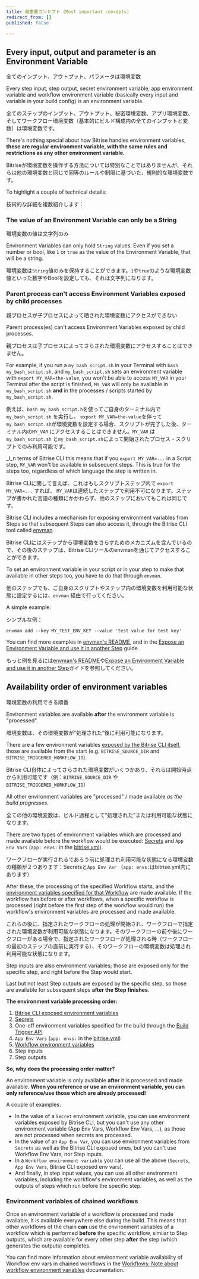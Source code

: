 ```yaml
---
title: 最重要コンセプト (Most important concepts)
redirect_from: []
published: false

---
```

## Every input, output and parameter is an Environment Variable

全てのインプット、アウトプット、パラメータは環境変数

Every step input, step output, secret environment variable, app environment variable and workflow environment variable (basically every input and variable in your build config) is an environment variable.

全てのステップのインプット、アウトプット、秘密環境変数、アプリ環境変数、そしてワークフロー環境変数（基本的にビルド構成内の全てのインプットと変数）は環境変数です。

There's nothing special about how Bitrise handles environment variables, **these are regular environment variable, with the same rules and restrictions as any other environment variable.**

Bitriseが環境変数を操作する方法については特別なことではありませんが、それらは他の環境変数と同じで同等のルールや制限に基づいた、規則的な環境変数です。

To highlight a couple of technical details:

技術的な詳細を複数紹介します：

### The value of an Environment Variable can only be a String

環境変数の値は文字列のみ

Environment Variables can only hold `String` values. Even if you set a number or bool, like `1` or `true` as the value of the Environment Variable, that will be a string.

環境変数は`String`値のみを保持することができます。`1`や`true`のような環境変数値といった数字やBoolを設定しても、それは文字列になります。

### Parent process can't access  Environment Variables exposed by child processes

親プロセスが子プロセスによって晒された環境変数にアクセスができない

Parent process(es) can't access Environment Variables exposed by child processes.

親プロセスは子プロセスによってさらされた環境変数にアクセスすることはできません。

For example, if you run a `my_bash_script.sh` in your Terminal with `bash my_bash_script.sh`, and `my_bash_script.sh` sets an environment variable with `export MY_VAR=the-value`, you won't be able to access `MY_VAR` in your Terminal after the script is finished, `MY_VAR` will only be available in `my_bash_script.sh` **and** in the processes / scripts started by `my_bash_script.sh`.

例えば、`bash my_bash_script.h`を使ってご自身のターミナル内で `my_bash_script.sh` を実行し、 `export MY_VAR=the-value`を伴って `my_bash_script.sh`が環境変数を設定する場合、スクリプトが完了した後、ターミナル内の`MY_VAR` にアクセスすることはできません。`MY_VAR` は `my_bash_script.sh` と`my_bash_script.sh`によって開始されたプロセス・スクリプトでのみ利用可能です。

_I_n terms of Bitrise CLI this means that if you `export MY_VAR=...` in a Script step, `MY_VAR` won't be available in subsequent steps. This is true for the steps too, regardless of which language the step is written in.

Bitrise CLIに関して言えば、これはもしスクリプトステップ内で `export MY_VAR=...` すれば、 `MY_VAR`は連続したステップで利用不可になります。ステップが書かれた言語の種類にかかわらず、他のステップにおいてもこれは同じです。

Bitrise CLI includes a mechanism for exposing environment variables from Steps so that subsequent Steps can also access it, through the Bitrise CLI tool called [envman](https://github.com/bitrise-io/envman).

Bitrise CLIにはステップから環境変数をさらすためのメカニズムを含んでいるので、その後のステップは、Bitrise CLIツールのenvmanを通じてアクセスすることができます。

To set an environment variable in your script or in your step to make that available in other steps too, you have to do that through `envman`.

他のステップでも、ご自身のスクリプトやステップ内の環境変数を利用可能な状態に設定するには、`envman` 経由で行ってください。

A simple example:

シンプルな例：

    envman add --key MY_TEST_ENV_KEY --value 'test value for test key'

You can find more examples in [envman's README](https://github.com/bitrise-io/envman), and in the [Expose an Environment Variable and use it in another Step](/tips-and-tricks/expose-environment-variable) guide.

もっと例を見るには[envman's README](https://github.com/bitrise-io/envman)や[Expose an Environment Variable and use it in another Step](/tips-and-tricks/expose-environment-variable)ガイドを参照してください。

## Availability order of environment variables  
環境変数の利用できる順番

Environment variables are available **after** the environment variable is "processed".

環境変数は、その環境変数が”処理された”後に利用可能になります。

There are a few environment variables [exposed by the Bitrise CLI itself](/faq/available-environment-variables/#exposed-by-the-bitrise-cli), those are available from the start (e.g. `BITRISE_SOURCE_DIR` and `BITRISE_TRIGGERED_WORKFLOW_ID`).

Bitrise CLI自体によってさらされた環境変数がいくつかあり、それらは開始時点から利用可能です（例：`BITRISE_SOURCE_DIR` や`BITRISE_TRIGGERED_WORKFLOW_ID`）

All other environment variables are "processed" / made available _as the build progresses._

全ての他の環境変数は、ビルド過程として”処理された”または利用可能な状態になります。

There are two types of environment variables which are processed and made available before the workflow would be executed: [Secrets](/bitrise-cli/secrets/) and `App Env Vars` (`app: envs:` in the [bitrise.yml](/bitrise-cli/basics-of-bitrise-yml/)).

ワークフローが実行されるであろう前に処理され利用可能な状態になる環境変数の種類が２つあります：Secretsと`App Env Var` （`app: envs:`はbitrise.yml内にあります）

After these, the processing of the specified Workflow starts, and the [environment variables specified for that Workflow](/bitrise-cli/workflows/#define-workflow-specific-parameters-environment-variables) are made available. If the workflow has before or after workflows, when a specific workflow is processed (right before the first step of the workflow would run) the workflow's environment variables are processed and made available.

これらの後に、指定されたワークフローの処理が開始され、ワークフローで指定された環境変数が利用可能な状態になります。そのワークフローの前や後にワークフローがある場合で、指定されたワークフローが処理される時（ワークフローの最初のステップの直前に実行する）、そのワークフローの環境変数は処理され利用可能な状態になります。

Step inputs are also environment variables; those are exposed only for the specific step, and right before the Step would start.

Last but not least Step outputs are exposed by the specific step, so those are available for subsequent steps **after the Step finishes**.

**The environment variable processing order:**

1. [Bitrise CLI exposed environment variables](/builds/available-environment-variables/#exposed-by-the-bitrise-cli)
2. [Secrets](/bitrise-cli/secrets/)
3. One-off environment variables specified for the build through the [Build Trigger API](/api/build-trigger)
4. `App Env Vars` (`app: envs:` in the [bitrise.yml](/bitrise-cli/basics-of-bitrise-yml/))
5. [Workflow environment variables](/bitrise-cli/workflows/#define-workflow-specific-parameters-environment-variables)
6. Step inputs
7. Step outputs

**So, why does the processing order matter?**

An environment variable is only available **after** it is processed and made available. **When you reference or use an environment variable, you can only reference/use those which are already processed!**

A couple of examples:

* In the value of a `Secret` environment variable, you can use environment variables exposed by Bitrise CLI, but you can't use any other environment variable (App Env Vars, Workflow Env Vars, ...), as those are not processed when secrets are processed.
* In the value of an `App Env Var`, you can use environment variables from `Secrets` as well as the Bitrise CLI exposed ones, but you can't use Workflow Env Vars, nor Step inputs.
* In a `Workflow environment variable` you can use all the above (`Secrets`, `App Env Vars`, Bitrise CLI exposed env vars).
* And finally, in step input values, you can use all other environment variables, including the workflow's environment variables, as well as the outputs of steps which run before the specific step.

### Environment variables of chained workflows

Once an environment variable of a workflow is processed and made available, it is available everywhere else during the build. This means that other workflows of the chain **can** use the environment variables of a workflow which is performed **before** the specific workflow, similar to Step outputs, which are available for every other step **after** the step (which generates the outputs) completes.

You can find more information about environment variable availability of Workflow env vars in chained workflows in the [Workflows: Note about workflow environment variables](/bitrise-cli/workflows/#note-about-workflow-environment-variables) documentation.